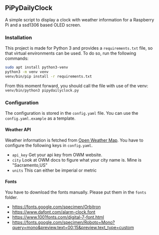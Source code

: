 ## PiPyDailyClock

A simple script to display a clock with weather information for a Raspberry Pi and a ssd1306 based
OLED screen.

### Installation
This project is made for Python 3 and provides a `requirements.txt` file, so that virtual environments
can be used. To do so, run the following commands:
```bash
sudo apt install python3-venv
python3 -m venv venv
venv/bin/pip install -r requirements.txt
```
From this moment forward, you should call the file with use of the venv:
`venv/bin/python3 pipydailyclock.py`

### Configuration
The configuration is stored in the `config.yaml` file. You can use the `config.yaml.example` as
a template.

#### Weather API
Weather information is fetched from [Open Weather Map](https://openweathermap.org/api). You have
to configure the following keys in `config.yaml`.

* `api_key` Get your api key from OWM website.
* `city` Look at OWM docs to figure what your city name is. Mine is "Sacramento,US"
* `units` This can either be imperial or metric

#### Fonts

You have to download the fonts manually. Please put them in the `fonts` folder.
* https://fonts.google.com/specimen/Orbitron
* https://www.dafont.com/alarm-clock.font
* https://www.1001fonts.com/digital-7-font.html
* https://fonts.google.com/specimen/Roboto+Mono?query=mono&preview.text=00:15&preview.text_type=custom
